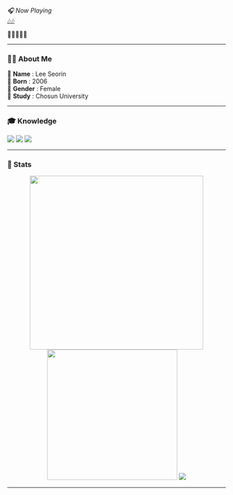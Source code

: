 
_🎧 Now Playing_  
[🎶🎶](https://www.youtube.com/watch?v=KmibAxiW3Cc)


  <strong>🖤🤍🖤🤍🖤</strong>
</p>

---

### 👩‍💻 About Me

🖤 **Name**       : Lee Seorin  
🤍 **Born**       : 2006  
🖤 **Gender**     : Female  
🤍 **Study**      : Chosun University  

---

### 🎓 Knowledge

<p>
  <img src="https://img.shields.io/badge/C-000000?style=for-the-badge&logo=c&logoColor=white"/>
  <img src="https://img.shields.io/badge/JavaScript-808080?style=for-the-badge&logo=javascript&logoColor=black"/>
  <img src="https://img.shields.io/badge/HTML5-FFFFFF?style=for-the-badge&logo=html5&logoColor=E34F26"/>
</p>

---

### 🎩 Stats

<div align="center">
  <img src="https://github-readme-stats.vercel.app/api?username=lsr0822&show_icons=true&theme=tokyonight" width="400" style="display: inline-block;"/>
  <img src="https://github-readme-stats.vercel.app/api/top-langs/?username=lsr0822&layout=compact&theme=tokyonight" width="300" style="display: inline-block;"/>
  <img src="http://mazassumnida.wtf/api/v2/generate_badge?boj=lsr0822" style="display: inline-block;"/>
</div>

---

